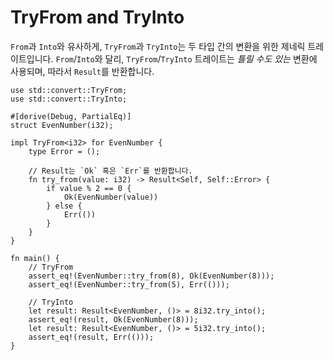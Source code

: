 # TryFrom and TryInto

`From`과 `Into`와 유사하게, `TryFrom`과 `TryInto`는 두 타입 간의 변환을 위한 제네릭 트레이트입니다. `From`/`Into`와 달리, `TryFrom`/`TryInto` 트레이트는 *틀릴 수도 있는* 변환에 사용되며, 따라서 `Result`를 반환합니다.

```rust,editable
use std::convert::TryFrom;
use std::convert::TryInto;

#[derive(Debug, PartialEq)]
struct EvenNumber(i32);

impl TryFrom<i32> for EvenNumber {
    type Error = ();

    // Result는 `Ok` 혹은 `Err`를 반환합니다.
    fn try_from(value: i32) -> Result<Self, Self::Error> {
        if value % 2 == 0 {
            Ok(EvenNumber(value))
        } else {
            Err(())
        }
    }
}

fn main() {
    // TryFrom
    assert_eq!(EvenNumber::try_from(8), Ok(EvenNumber(8)));
    assert_eq!(EvenNumber::try_from(5), Err(()));

    // TryInto
    let result: Result<EvenNumber, ()> = 8i32.try_into();
    assert_eq!(result, Ok(EvenNumber(8)));
    let result: Result<EvenNumber, ()> = 5i32.try_into();
    assert_eq!(result, Err(()));
}
```